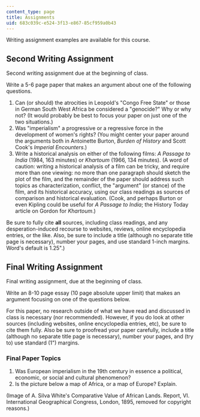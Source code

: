 ```yaml
---
content_type: page
title: Assignments
uid: 683c039c-e524-3f13-e867-85cf959a0b43
---
```


Writing assignment examples are available for this course.

Second Writing Assignment
-------------------------

Second writing assignment due at the beginning of class.

Write a 5-6 page paper that makes an argument about one of the following questions.

1.  Can (or should) the atrocities in Leopold's "Congo Free State" or those in German South West Africa be considered a "genocide?" Why or why not? (It would probably be best to focus your paper on just one of the two situations.)
2.  Was "imperialism" a progressive or a regressive force in the development of women's rights? (You might center your paper around the arguments both in Antoinette Burton, _Burden of History_ and Scott Cook's _Imperial Encounters_.)
3.  Write a historical analysis on either of the following films: _A Passage to India_ (1984, 163 minutes) or _Khartoum_ (1966, 134 minutes). (A word of caution: writing a historical analysis of a film can be tricky, and require more than one viewing: no more than one paragraph should sketch the plot of the film, and the remainder of the paper should address such topics as characterization, conflict, the "argument" (or stance) of the film, and its historical accuracy, using our class readings as sources of comparison and historical evaluation. (Cook, and perhaps Burton or even Kipling could be useful for _A Passage to India_; the History Today article on Gordon for _Khartoum_.)

Be sure to fully cite **all** sources, including class readings, and any desperation-induced recourse to websites, reviews, online encyclopedia entries, or the like. Also, be sure to include a title (although no separate title page is necessary), number your pages, and use standard 1-inch margins. Word's default is 1.25".)

Final Writing Assignment
------------------------

Final writing assignment, due at the beginning of class.

Write an 8-10 page essay (10 page absolute upper limit) that makes an argument focusing on one of the questions below.

For this paper, no research outside of what we have read and discussed in class is necessary (nor recommended). However, if you do look at other sources (including websites, online encyclopedia entries, etc), be sure to cite them fully. Also be sure to proofread your paper carefully, include a title (although no separate title page is necessary), number your pages, and (try to) use standard (1") margins.

### Final Paper Topics

1.  Was European imperialism in the 19th century in essence a political,  economic, or social and cultural phenomenon?
2.  Is the picture below a map of Africa, or a map of Europe? Explain.

(Image of A. Silva White's Comparative Value of African Lands. Report, VI. International Geographical Congress, London, 1895, removed for copyright reasons.)